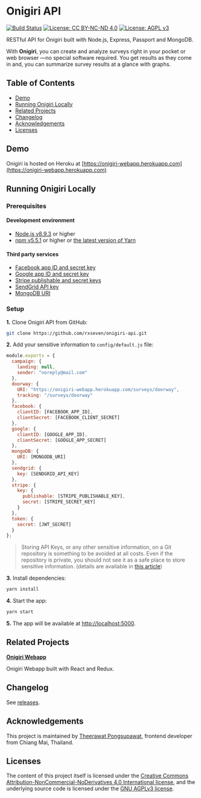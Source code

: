# Onigiri API

[![Build Status](https://travis-ci.org/rxseven/onigiri-api.svg?branch=master)](https://travis-ci.org/rxseven/onigiri-api) [![License: CC BY-NC-ND 4.0](https://img.shields.io/badge/License-CC%20BY--NC--ND%204.0-lightgrey.svg)](https://creativecommons.org/licenses/by-nc-nd/4.0/) [![License: AGPL v3](https://img.shields.io/badge/License-AGPL%20v3-blue.svg)](https://www.gnu.org/licenses/agpl-3.0)

RESTful API for Onigiri built with Node.js, Express, Passport and MongoDB.

With **Onigiri**, you can create and analyze surveys right in your pocket or web browser —no special software required. You get results as they come in and, you can summarize survey results at a glance with graphs.

## Table of Contents

* [Demo](#demo)
* [Running Onigiri Locally](#running-onigiri-locally)
* [Related Projects](#related-projects)
* [Changelog](#changelog)
* [Acknowledgements](#acknowledgements)
* [Licenses](#licenses)

## Demo

Onigiri is hosted on Heroku at [https://onigiri-webapp.herokuapp.com](https://onigiri-webapp.herokuapp.com)

## Running Onigiri Locally

### Prerequisites

#### Development environment

* [Node.js v8.9.3](https://nodejs.org/en/blog/release/v8.9.3/) or higher
* [npm v5.5.1](https://github.com/npm/npm/releases/tag/v5.5.1) or higher or [the latest version of Yarn](https://yarnpkg.com/en/)

#### Third party services

* [Facebook app ID and secret key](https://developers.facebook.com/docs/apps/register/)
* [Google app ID and secret key](https://developers.google.com/identity/protocols/OAuth2)
* [Stripe publishable and secret keys](https://stripe.com/docs/keys)
* [SendGrid API key](https://sendgrid.com/docs/Classroom/Send/How_Emails_Are_Sent/api_keys.html)
* [MongoDB URI](https://docs.mlab.com/connecting/)

### Setup

**1.** Clone Onigiri API from GitHub:

```sh
git clone https://github.com/rxseven/onigiri-api.git
```

**2.** Add your sensitive information to `config/default.js` file:

```js
module.exports = {
  campaign: {
    landing: null,
    sender: "noreply@mail.com"
  },
  doorway: {
    URI: "https://onigiri-webapp.herokuapp.com/surveys/doorway",
    tracking: "/surveys/doorway"
  },
  facebook: {
    clientID: [FACEBOOK_APP_ID],
    clientSecret: [FACEBOOK_CLIENT_SECRET]
  },
  google: {
    clientID: [GOOGLE_APP_ID],
    clientSecret: [GOOGLE_APP_SECRET]
  },
  mongoDB: {
    URI: [MONGODB_URI]
  },
  sendgrid: {
    key: [SENDGRID_API_KEY]
  },
  stripe: {
    key: {
      publishable: [STRIPE_PUBLISHABLE_KEY],
      secret: [STRIPE_SECRET_KEY]
    }
  },
  token: {
    secret: [JWT_SECRET]
  }
};
```

> Storing API Keys, or any other sensitive information, on a Git repository is something to be avoided at all costs. Even if the repository is private, you should not see it as a safe place to store sensitive information. (details are available in [this article](https://medium.freecodecamp.org/how-to-securely-store-api-keys-4ff3ea19ebda))

**3.** Install dependencies:

```sh
yarn install
```

**4.** Start the app:

```sh
yarn start
```

**5.** The app will be available at [http://localhost:5000](http://localhost:5000).

## Related Projects

**[Onigiri Webapp](https://github.com/rxseven/onigiri-webapp)**

Onigiri Webapp built with React and Redux.

## Changelog

See [releases](https://github.com/rxseven/onigiri-api/releases).

## Acknowledgements

This project is maintained by [Theerawat Pongsupawat](https://www.linkedin.com/in/pongsupawat/), frontend developer from Chiang Mai, Thailand.

## Licenses

The content of this project itself is licensed under the [Creative Commons Attribution-NonCommercial-NoDerivatives 4.0 International license](http://creativecommons.org/licenses/by-nc-nd/4.0/), and the underlying source code is licensed under the [GNU AGPLv3 license](https://www.gnu.org/licenses/agpl-3.0).
